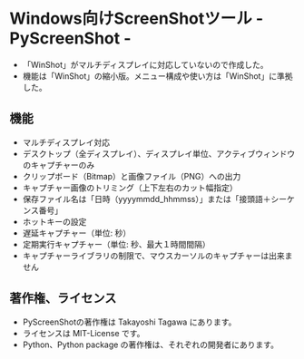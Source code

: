 # Windows向けScreenShotツール - PyScreenShot -

- 「WinShot」がマルチディスプレイに対応していないので作成した。
- 機能は「WinShot」の縮小版。メニュー構成や使い方は「WinShot」に準拠した。

## 機能

- マルチディスプレイ対応
- デスクトップ（全ディスプレイ）、ディスプレイ単位、アクティブウィンドウのキャプチャーのみ
- クリップボード（Bitmap）と画像ファイル（PNG）への出力
- キャプチャー画像のトリミング（上下左右のカット幅指定）
- 保存ファイル名は「日時（yyyymmdd_hhmmss）」または「接頭語＋シーケンス番号」
- ホットキーの設定
- 遅延キャプチャー（単位: 秒）
- 定期実行キャプチャー（単位: 秒、最大１時間間隔）
- キャプチャーライブラリの制限で、マウスカーソルのキャプチャーは出来ません

## 著作権、ライセンス

- PyScreenShotの著作権は Takayoshi Tagawa にあります。
- ライセンスは MIT-License です。
- Python、Python package の著作権は、それぞれの開発者にあります。
